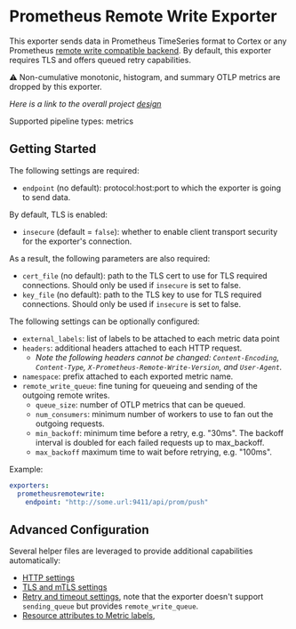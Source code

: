 # Prometheus Remote Write Exporter

This exporter sends data in Prometheus TimeSeries format to Cortex or any
Prometheus [remote write compatible
backend](https://prometheus.io/docs/operating/integrations/).
By default, this exporter requires TLS and offers queued retry capabilities.

:warning: Non-cumulative monotonic, histogram, and summary OTLP metrics are
dropped by this exporter.

_Here is a link to the overall project [design](./DESIGN.md)_

Supported pipeline types: metrics

## Getting Started

The following settings are required:

- `endpoint` (no default): protocol:host:port to which the exporter is going to send data.

By default, TLS is enabled:

- `insecure` (default = `false`): whether to enable client transport security for
  the exporter's connection.

As a result, the following parameters are also required:

- `cert_file` (no default): path to the TLS cert to use for TLS required connections. Should
  only be used if `insecure` is set to false.
- `key_file` (no default): path to the TLS key to use for TLS required connections. Should
  only be used if `insecure` is set to false.

The following settings can be optionally configured:

- `external_labels`: list of labels to be attached to each metric data point
- `headers`: additional headers attached to each HTTP request. 
  - *Note the following headers cannot be changed: `Content-Encoding`, `Content-Type`, `X-Prometheus-Remote-Write-Version`, and `User-Agent`.*
- `namespace`: prefix attached to each exported metric name.
- `remote_write_queue`: fine tuning for queueing and sending of the outgoing remote writes.
  - `queue_size`: number of OTLP metrics that can be queued.
  - `num_consumers`: minimum number of workers to use to fan out the outgoing requests.
  - `min_backoff`: minimum time before a retry, e.g. "30ms". The backoff interval is doubled
  for each failed requests up to max_backoff.
  - `max_backoff` maximum time to wait before retrying, e.g. "100ms".

Example:

```yaml
exporters:
  prometheusremotewrite:
    endpoint: "http://some.url:9411/api/prom/push"
```

## Advanced Configuration

Several helper files are leveraged to provide additional capabilities automatically:

- [HTTP settings](https://github.com/open-telemetry/opentelemetry-collector/blob/main/config/confighttp/README.md)
- [TLS and mTLS settings](https://github.com/open-telemetry/opentelemetry-collector/blob/main/config/configtls/README.md)
- [Retry and timeout settings](https://github.com/open-telemetry/opentelemetry-collector/blob/main/exporter/exporterhelper/README.md), note that the exporter doesn't support `sending_queue` but provides `remote_write_queue`.
- [Resource attributes to Metric labels](https://github.com/open-telemetry/opentelemetry-collector/blob/main/exporter/exporterhelper/README.md), 
